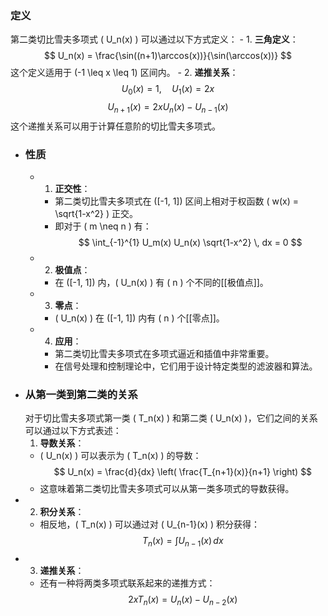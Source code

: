 ### 定义
第二类切比雪夫多项式 \( U_n(x) \) 可以通过以下方式定义：
	- 1. **三角定义**：
	   $$ U_n(x) = \frac{\sin((n+1)\arccos(x))}{\sin(\arccos(x))} $$
	   这个定义适用于 \(-1 \leq x \leq 1\) 区间内。
	- 2. **递推关系**：
	   $$ U_0(x) = 1, \quad U_1(x) = 2x $$
	   $$ U_{n+1}(x) = 2x U_n(x) - U_{n-1}(x) $$
	   这个递推关系可以用于计算任意阶的切比雪夫多项式。
- ### 性质
	- 1. **正交性**：
		- 第二类切比雪夫多项式在 \([-1, 1]\) 区间上相对于权函数 \( w(x) = \sqrt{1-x^2} \) 正交。
		- 即对于 \( m \neq n \) 有：
		  $$ \int_{-1}^{1} U_m(x) U_n(x) \sqrt{1-x^2} \, dx = 0 $$
	- 2. **极值点**：
		- 在 \([-1, 1]\) 内，\( U_n(x) \) 有 \( n \) 个不同的[[极值点]]。
	- 3. **零点**：
		- \( U_n(x) \) 在 \([-1, 1]\) 内有 \( n \) 个[[零点]]。
	- 4. **应用**：
		- 第二类切比雪夫多项式在多项式逼近和插值中非常重要。
		- 在信号处理和控制理论中，它们用于设计特定类型的滤波器和算法。
- ### 从第一类到第二类的关系
  对于切比雪夫多项式第一类 \( T_n(x) \) 和第二类 \( U_n(x) \)，它们之间的关系可以通过以下方式表述：
  1. **导数关系**：
	- \( U_n(x) \) 可以表示为 \( T_n(x) \) 的导数：
	  $$ U_n(x) = \frac{d}{dx} \left( \frac{T_{n+1}(x)}{n+1} \right) $$
	- 这意味着第二类切比雪夫多项式可以从第一类多项式的导数获得。
- 2. **积分关系**：
	- 相反地，\( T_n(x) \) 可以通过对 \( U_{n-1}(x) \) 积分获得：
	  $$ T_n(x) = \int U_{n-1}(x) \, dx $$
- 3. **递推关系**：
	- 还有一种将两类多项式联系起来的递推方式：
	  $$ 2x T_n(x) = U_n(x) - U_{n-2}(x) $$